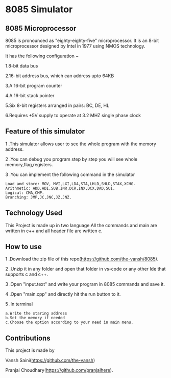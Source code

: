 
# 8085 Simulator
## 8085 Microprocessor

8085 is pronounced as "eighty-eighty-five" microprocessor. It is an 8-bit microprocessor designed by Intel in 1977 using NMOS technology.

It has the following configuration −

1.8-bit data bus

2.16-bit address bus, which can address upto 64KB

3.A 16-bit program counter

4.A 16-bit stack pointer

5.Six 8-bit registers arranged in pairs: BC, DE, HL

6.Requires +5V supply to operate at 3.2 MHZ single phase clock

## Feature of this simulator

1 .This simulator allows user to see the whole program with the memory address.

2 .You can debug you program step by step you will see whole memory,flag,registers.

3 .You can implement the following command in the simulator
   
    
    Load and store: MOV, MVI,LXI,LDA,STA,LHLD,SHLD,STAX,XCHG.
    Arithmetic: ADD,ADI,SUB,INR,DCR,INX,DCX,DAD,SUI.
    Logical: CMA,CMP.
    Branching: JMP,JC,JNC,JZ,JNZ.
    
## Technology Used

This Project is made up in two language.All the commands and main are written in c++ and all header file are written c.

## How to use

1 .Download the zip file of this repo(https://github.com/the-vansh/8085).

2 .Unzip it in any folder and open that folder in vs-code or any other Ide that supports c and c++.

3 .Open "input.text" and write your program in 8085 commands and save it.

4 .Open "main.cpp" and directly hit the run button to it.

5 .In terminal 
    
    a.Write the staring address
    b.Set the memory if needed
    c.Choose the option according to your need in main menu.
    

## Contributions

This project is made by 

Vansh Saini(https://github.com/the-vansh)

Pranjal Choudhary(https://github.com/pranjalhere).
